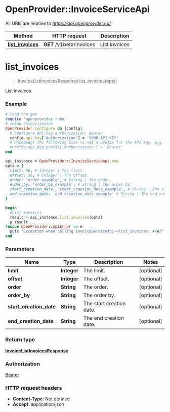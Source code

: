 # OpenProvider::InvoiceServiceApi

All URIs are relative to *https://api.openprovider.eu/*

Method | HTTP request | Description
------------- | ------------- | -------------
[**list_invoices**](InvoiceServiceApi.md#list_invoices) | **GET** /v1beta/invoices | List invoices

# **list_invoices**
> InvoiceListInvoicesResponse list_invoices(opts)

List invoices

### Example
```ruby
# load the gem
require 'openprovider-ruby'
# setup authorization
OpenProvider.configure do |config|
  # Configure API key authorization: Bearer
  config.api_key['Authorization'] = 'YOUR API KEY'
  # Uncomment the following line to set a prefix for the API key, e.g. 'Bearer' (defaults to nil)
  #config.api_key_prefix['Authorization'] = 'Bearer'
end

api_instance = OpenProvider::InvoiceServiceApi.new
opts = { 
  limit: 56, # Integer | The limit.
  offset: 56, # Integer | The offset.
  order: 'order_example', # String | The order.
  order_by: 'order_by_example', # String | The order by.
  start_creation_date: 'start_creation_date_example', # String | The start creation date.
  end_creation_date: 'end_creation_date_example' # String | The end creation date.
}

begin
  #List invoices
  result = api_instance.list_invoices(opts)
  p result
rescue OpenProvider::ApiError => e
  puts "Exception when calling InvoiceServiceApi->list_invoices: #{e}"
end
```

### Parameters

Name | Type | Description  | Notes
------------- | ------------- | ------------- | -------------
 **limit** | **Integer**| The limit. | [optional] 
 **offset** | **Integer**| The offset. | [optional] 
 **order** | **String**| The order. | [optional] 
 **order_by** | **String**| The order by. | [optional] 
 **start_creation_date** | **String**| The start creation date. | [optional] 
 **end_creation_date** | **String**| The end creation date. | [optional] 

### Return type

[**InvoiceListInvoicesResponse**](InvoiceListInvoicesResponse.md)

### Authorization

[Bearer](../README.md#Bearer)

### HTTP request headers

 - **Content-Type**: Not defined
 - **Accept**: application/json



